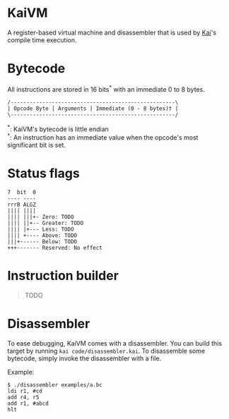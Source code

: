 # KaiVM
A register-based virtual machine and disassembler that is used by [Kai](https://github.com/kai-language/kai)'s compile time execution.

# Bytecode
All instructions are stored in 16 bits<sup>*</sup> with an immediate 0 to 8 bytes.
```
/----------------------------------------------------\
| Opcode Byte | Arguments | Immediate (0 - 8 bytes)† |
\----------------------------------------------------/
```
<sup>*</sup>: KaiVM's bytecode is little endian<br>
<sup>†</sup>: An instruction has an immediate value when the opcode's most significant bit is set.

# Status flags
```
7  bit  0
---- ----
rrrB ALGZ
|||| ||||
|||| |||+- Zero: TODO
|||| ||+-- Greater: TODO
|||| |+--- Less: TODO
|||| +---- Above: TODO
|||+------ Below: TODO
+++------- Reserved: No effect
```

# Instruction builder
> TODO

# Disassembler
To ease debugging, KaiVM comes with a disassembler. You can build this target by running `kai code/disassembler.kai`. To disassemble some bytecode, simply invoke the disassembler with a file.

Example:
```
$ ./disassembler examples/a.bc 
ldi r1, #cd
add r4, r5
add r1, #abcd
hlt
```
